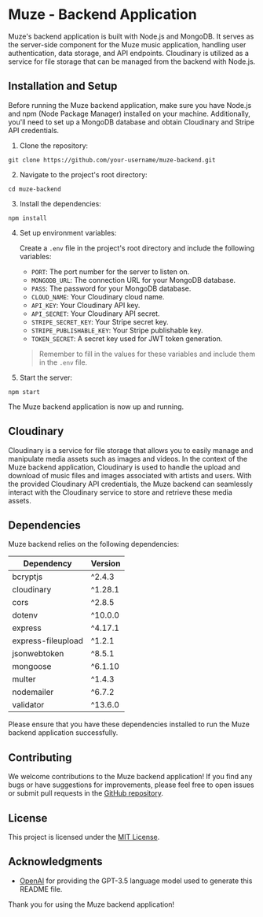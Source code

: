 # Muze - Backend Application

Muze's backend application is built with Node.js and MongoDB. It serves as the server-side component for the Muze music application, handling user authentication, data storage, and API endpoints. Cloudinary is utilized as a service for file storage that can be managed from the backend with Node.js.

## Installation and Setup

Before running the Muze backend application, make sure you have Node.js and npm (Node Package Manager) installed on your machine. Additionally, you'll need to set up a MongoDB database and obtain Cloudinary and Stripe API credentials. 

1. Clone the repository:

```shell
git clone https://github.com/your-username/muze-backend.git
```

2. Navigate to the project's root directory:

```shell
cd muze-backend
```

3. Install the dependencies:

```shell
npm install
```

4. Set up environment variables:

   Create a `.env` file in the project's root directory and include the following variables:

   - `PORT`: The port number for the server to listen on.
   - `MONGODB_URL`: The connection URL for your MongoDB database.
   - `PASS`: The password for your MongoDB database.
   - `CLOUD_NAME`: Your Cloudinary cloud name.
   - `API_KEY`: Your Cloudinary API key.
   - `API_SECRET`: Your Cloudinary API secret.
   - `STRIPE_SECRET_KEY`: Your Stripe secret key.
   - `STRIPE_PUBLISHABLE_KEY`: Your Stripe publishable key.
   - `TOKEN_SECRET`: A secret key used for JWT token generation.

   > Remember to fill in the values for these variables and include them in the `.env` file.

5. Start the server:

```shell
npm start
```

The Muze backend application is now up and running.

## Cloudinary

Cloudinary is a service for file storage that allows you to easily manage and manipulate media assets such as images and videos. In the context of the Muze backend application, Cloudinary is used to handle the upload and download of music files and images associated with artists and users. With the provided Cloudinary API credentials, the Muze backend can seamlessly interact with the Cloudinary service to store and retrieve these media assets.

## Dependencies

Muze backend relies on the following dependencies:

| Dependency                | Version   |
| ------------------------- | --------- |
| bcryptjs                  | ^2.4.3    |
| cloudinary                | ^1.28.1   |
| cors                      | ^2.8.5    |
| dotenv                    | ^10.0.0   |
| express                   | ^4.17.1   |
| express-fileupload        | ^1.2.1    |
| jsonwebtoken              | ^8.5.1    |
| mongoose                  | ^6.1.10   |
| multer                    | ^1.4.3    |
| nodemailer                | ^6.7.2    |
| validator                 | ^13.6.0   |

Please ensure that you have these dependencies installed to run the Muze backend application successfully.

## Contributing

We welcome contributions to the Muze backend application! If you find any bugs or have suggestions for improvements, please feel free to open issues or submit pull requests in the [GitHub repository](https://github.com/your-username/muze-backend).

## License

This project is licensed under the [MIT License](LICENSE).

## Acknowledgments

- [OpenAI](https://openai.com) for providing the GPT-3.5 language model used to generate this README file.

Thank you for using the Muze backend application!
